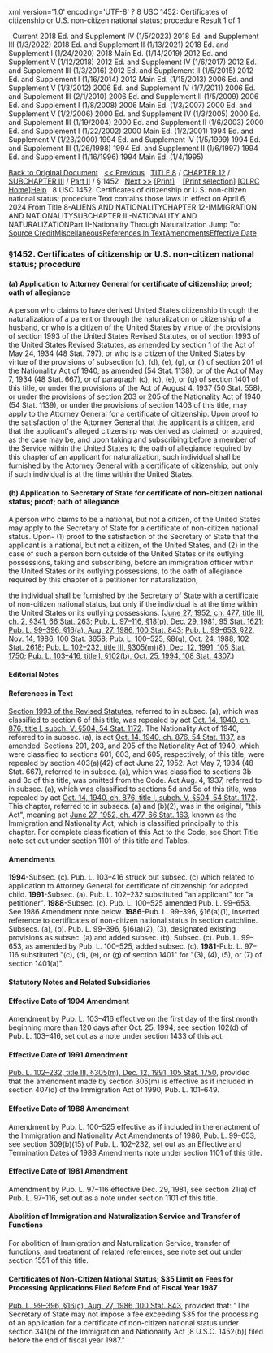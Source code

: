 xml version='1.0' encoding='UTF-8' ?
8 USC 1452: Certificates of citizenship or U.S. non-citizen national status; procedure
 Result 1 of 1
 
  
  Current
2018 Ed. and Supplement IV (1/5/2023)
2018 Ed. and Supplement III (1/3/2022)
2018 Ed. and Supplement II (1/13/2021)
2018 Ed. and Supplement I (1/24/2020)
2018 Main Ed. (1/14/2019)
2012 Ed. and Supplement V (1/12/2018)
2012 Ed. and Supplement IV (1/6/2017)
2012 Ed. and Supplement III (1/3/2016)
2012 Ed. and Supplement II (1/5/2015)
2012 Ed. and Supplement I (1/16/2014)
2012 Main Ed. (1/15/2013)
2006 Ed. and Supplement V (1/3/2012)
2006 Ed. and Supplement IV (1/7/2011)
2006 Ed. and Supplement III (2/1/2010)
2006 Ed. and Supplement II (1/5/2009)
2006 Ed. and Supplement I (1/8/2008)
2006 Main Ed. (1/3/2007)
2000 Ed. and Supplement V (1/2/2006)
2000 Ed. and Supplement IV (1/3/2005)
2000 Ed. and Supplement III (1/19/2004)
2000 Ed. and Supplement II (1/6/2003)
2000 Ed. and Supplement I (1/22/2002)
2000 Main Ed. (1/2/2001)
1994 Ed. and Supplement V (1/23/2000)
1994 Ed. and Supplement IV (1/5/1999)
1994 Ed. and Supplement III (1/26/1998)
1994 Ed. and Supplement II (1/6/1997)
1994 Ed. and Supplement I (1/16/1996)
1994 Main Ed. (1/4/1995)
  
 
  
[Back to Original Document](/view.xhtml;jsessionid=F0813A3C128BC9C567B1A4D97CC03D68)
 
[<< Previous](#)
  
 [TITLE 8](/view.xhtml;jsessionid=F0813A3C128BC9C567B1A4D97CC03D68?req=granuleid%3AUSC-prelim-title8&saved=%7CZ3JhbnVsZWlkOlVTQy1wcmVsaW0tdGl0bGU4LXNlY3Rpb24xNDUy%7C%7C%7C0%7Cfalse%7Cprelim&edition=prelim) / [CHAPTER 12](/view.xhtml;jsessionid=F0813A3C128BC9C567B1A4D97CC03D68?req=granuleid%3AUSC-prelim-title8-chapter12&saved=%7CZ3JhbnVsZWlkOlVTQy1wcmVsaW0tdGl0bGU4LXNlY3Rpb24xNDUy%7C%7C%7C0%7Cfalse%7Cprelim&edition=prelim) / [SUBCHAPTER III](/view.xhtml;jsessionid=F0813A3C128BC9C567B1A4D97CC03D68?req=granuleid%3AUSC-prelim-title8-chapter12-subchapter3&saved=%7CZ3JhbnVsZWlkOlVTQy1wcmVsaW0tdGl0bGU4LXNlY3Rpb24xNDUy%7C%7C%7C0%7Cfalse%7Cprelim&edition=prelim) / [Part II](/view.xhtml;jsessionid=F0813A3C128BC9C567B1A4D97CC03D68?req=granuleid%3AUSC-prelim-title8-chapter12-subchapter3-part2&saved=%7CZ3JhbnVsZWlkOlVTQy1wcmVsaW0tdGl0bGU4LXNlY3Rpb24xNDUy%7C%7C%7C0%7Cfalse%7Cprelim&edition=prelim) / § 1452
  
 [Next >>](#)
[[Print]](#)
   
 [[Print selection]](#)
[[OLRC Home]](/browse.xhtml;jsessionid=F0813A3C128BC9C567B1A4D97CC03D68)[Help](/navHelp.xhtml;jsessionid=F0813A3C128BC9C567B1A4D97CC03D68)
 
8 USC 1452: Certificates of citizenship or U.S. non-citizen national status; procedure
Text contains those laws in effect on April 6, 2024
From Title 8-ALIENS AND NATIONALITYCHAPTER 12-IMMIGRATION AND NATIONALITYSUBCHAPTER III-NATIONALITY AND NATURALIZATIONPart II-Nationality Through Naturalization
Jump To: [Source Credit](#sourcecredit)[Miscellaneous](#miscellaneous-note)[References In Text](#referenceintext-note)[Amendments](#amendment-note)[Effective Date](#effectivedate-amendment-note)
### §1452. Certificates of citizenship or U.S. non-citizen national status; procedure
#### (a) Application to Attorney General for certificate of citizenship; proof; oath of allegiance
A person who claims to have derived United States citizenship through the naturalization of a parent or through the naturalization or citizenship of a husband, or who is a citizen of the United States by virtue of the provisions of section 1993 of the United States Revised Statutes, or of section 1993 of the United States Revised Statutes, as amended by section 1 of the Act of May 24, 1934 (48 Stat. 797), or who is a citizen of the United States by virtue of the provisions of subsection (c), (d), (e), (g), or (i) of section 201 of the Nationality Act of 1940, as amended (54 Stat. 1138), or of the Act of May 7, 1934 (48 Stat. 667), or of paragraph (c), (d), (e), or (g) of section 1401 of this title, or under the provisions of the Act of August 4, 1937 (50 Stat. 558), or under the provisions of section 203 or 205 of the Nationality Act of 1940 (54 Stat. 1139), or under the provisions of section 1403 of this title, may apply to the Attorney General for a certificate of citizenship. Upon proof to the satisfaction of the Attorney General that the applicant is a citizen, and that the applicant's alleged citizenship was derived as claimed, or acquired, as the case may be, and upon taking and subscribing before a member of the Service within the United States to the oath of allegiance required by this chapter of an applicant for naturalization, such individual shall be furnished by the Attorney General with a certificate of citizenship, but only if such individual is at the time within the United States.
#### (b) Application to Secretary of State for certificate of non-citizen national status; proof; oath of allegiance
A person who claims to be a national, but not a citizen, of the United States may apply to the Secretary of State for a certificate of non-citizen national status. Upon-
(1) proof to the satisfaction of the Secretary of State that the applicant is a national, but not a citizen, of the United States, and
(2) in the case of such a person born outside of the United States or its outlying possessions, taking and subscribing, before an immigration officer within the United States or its outlying possessions, to the oath of allegiance required by this chapter of a petitioner for naturalization,
  
the individual shall be furnished by the Secretary of State with a certificate of non-citizen national status, but only if the individual is at the time within the United States or its outlying possessions.
([June 27, 1952, ch. 477, title III, ch. 2, §341, 66 Stat. 263](/statviewer.htm?volume=66&page=263); [Pub. L. 97–116, §18(p), Dec. 29, 1981, 95 Stat. 1621](/statviewer.htm?volume=95&page=1621); [Pub. L. 99–396, §16(a), Aug. 27, 1986, 100 Stat. 843](/statviewer.htm?volume=100&page=843); [Pub. L. 99–653, §22, Nov. 14, 1986, 100 Stat. 3658](/statviewer.htm?volume=100&page=3658); [Pub. L. 100–525, §8(q), Oct. 24, 1988, 102 Stat. 2618](/statviewer.htm?volume=102&page=2618); [Pub. L. 102–232, title III, §305(m)(8), Dec. 12, 1991, 105 Stat. 1750](/statviewer.htm?volume=105&page=1750); [Pub. L. 103–416, title I, §102(b), Oct. 25, 1994, 108 Stat. 4307](/statviewer.htm?volume=108&page=4307).)
  
#### **Editorial Notes**
#### References in Text
[Section 1993 of the Revised Statutes](/statviewer.htm?volume=rs&page=350), referred to in subsec. (a), which was classified to section 6 of this title, was repealed by act [Oct. 14, 1940, ch. 876, title I, subch. V, §504, 54 Stat. 1172](/statviewer.htm?volume=54&page=1172).
The Nationality Act of 1940, referred to in subsec. (a), is act [Oct. 14, 1940, ch. 876, 54 Stat. 1137](/statviewer.htm?volume=54&page=1137), as amended. Sections 201, 203, and 205 of the Nationality Act of 1940, which were classified to sections 601, 603, and 605, respectively, of this title, were repealed by section 403(a)(42) of act June 27, 1952.
Act May 7, 1934 (48 Stat. 667), referred to in subsec. (a), which was classified to sections 3b and 3c of this title, was omitted from the Code.
Act Aug. 4, 1937, referred to in subsec. (a), which was classified to sections 5d and 5e of this title, was repealed by act [Oct. 14, 1940, ch. 876, title I, subch. V, §504, 54 Stat. 1172](/statviewer.htm?volume=54&page=1172).
This chapter, referred to in subsecs. (a) and (b)(2), was in the original, "this Act", meaning act [June 27, 1952, ch. 477, 66 Stat. 163](/statviewer.htm?volume=66&page=163), known as the Immigration and Nationality Act, which is classified principally to this chapter. For complete classification of this Act to the Code, see Short Title note set out under section 1101 of this title and Tables.
#### Amendments
**1994**-Subsec. (c). Pub. L. 103–416 struck out subsec. (c) which related to application to Attorney General for certificate of citizenship for adopted child.
**1991**-Subsec. (a). Pub. L. 102–232 substituted "an applicant" for "a petitioner".
**1988**-Subsec. (c). Pub. L. 100–525 amended Pub. L. 99–653. See 1986 Amendment note below.
**1986**-Pub. L. 99–396, §16(a)(1), inserted reference to certificates of non-citizen national status in section catchline.
Subsecs. (a), (b). Pub. L. 99–396, §16(a)(2), (3), designated existing provisions as subsec. (a) and added subsec. (b).
Subsec. (c). Pub. L. 99–653, as amended by Pub. L. 100–525, added subsec. (c).
**1981**-Pub. L. 97–116 substituted "(c), (d), (e), or (g) of section 1401" for "(3), (4), (5), or (7) of section 1401(a)".
  
#### **Statutory Notes and Related Subsidiaries**
#### Effective Date of 1994 Amendment
Amendment by Pub. L. 103–416 effective on the first day of the first month beginning more than 120 days after Oct. 25, 1994, see section 102(d) of Pub. L. 103–416, set out as a note under section 1433 of this act.
#### Effective Date of 1991 Amendment
[Pub. L. 102–232, title III, §305(m), Dec. 12, 1991, 105 Stat. 1750](/statviewer.htm?volume=105&page=1750), provided that the amendment made by section 305(m) is effective as if included in section 407(d) of the Immigration Act of 1990, Pub. L. 101–649.
#### Effective Date of 1988 Amendment
Amendment by Pub. L. 100–525 effective as if included in the enactment of the Immigration and Nationality Act Amendments of 1986, Pub. L. 99–653, see section 309(b)(15) of Pub. L. 102–232, set out as an Effective and Termination Dates of 1988 Amendments note under section 1101 of this title.
#### Effective Date of 1981 Amendment
Amendment by Pub. L. 97–116 effective Dec. 29, 1981, see section 21(a) of Pub. L. 97–116, set out as a note under section 1101 of this title.
#### Abolition of Immigration and Naturalization Service and Transfer of Functions
For abolition of Immigration and Naturalization Service, transfer of functions, and treatment of related references, see note set out under section 1551 of this title.
#### Certificates of Non-Citizen National Status; $35 Limit on Fees for Processing Applications Filed Before End of Fiscal Year 1987
[Pub. L. 99–396, §16(c), Aug. 27, 1986, 100 Stat. 843](/statviewer.htm?volume=100&page=843), provided that: "The Secretary of State may not impose a fee exceeding $35 for the processing of an application for a certificate of non-citizen national status under section 341(b) of the Immigration and Nationality Act [8 U.S.C. 1452(b)] filed before the end of fiscal year 1987."
